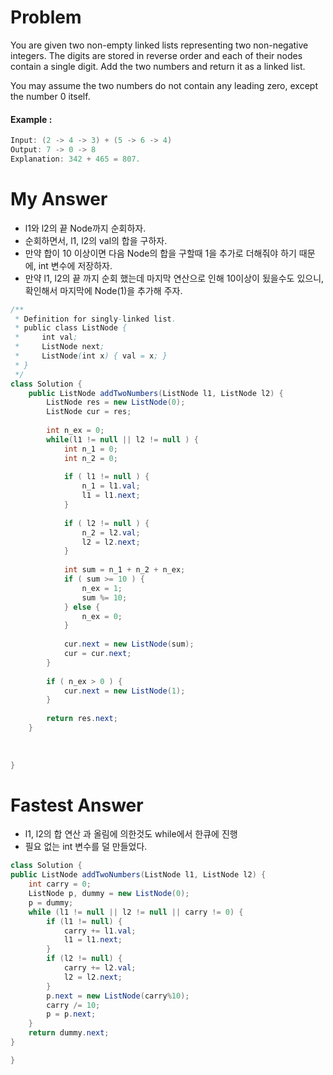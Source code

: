# Problem

You are given two non-empty linked lists representing two non-negative integers. The digits are stored in reverse order and each of their nodes contain a single digit. Add the two numbers and return it as a linked list.

You may assume the two numbers do not contain any leading zero, except the number 0 itself.


#### Example :

```swift
Input: (2 -> 4 -> 3) + (5 -> 6 -> 4)
Output: 7 -> 0 -> 8
Explanation: 342 + 465 = 807.
```

# My Answer

* l1와 l2의 끝 Node까지 순회하자.
* 순회하면서, l1, l2의 val의 합을 구하자.
* 만약 합이 10 이상이면 다음 Node의 합을 구할때 1을 추가로 더해줘야 하기 때문에, int 변수에 저장하자.
* 만약 l1, l2의 끝 까지 순회 했는데 마지막 연산으로 인해 10이상이 됬을수도 있으니, 확인해서 마지막에 Node(1)을 추가해 주자.
  
```java
/**
 * Definition for singly-linked list.
 * public class ListNode {
 *     int val;
 *     ListNode next;
 *     ListNode(int x) { val = x; }
 * }
 */
class Solution {
    public ListNode addTwoNumbers(ListNode l1, ListNode l2) {
        ListNode res = new ListNode(0);        
        ListNode cur = res;
        
        int n_ex = 0;
        while(l1 != null || l2 != null ) {
            int n_1 = 0;
            int n_2 = 0;
            
            if ( l1 != null ) {
                n_1 = l1.val;
                l1 = l1.next;
            }
            
            if ( l2 != null ) {
                n_2 = l2.val;
                l2 = l2.next;
            }
            
            int sum = n_1 + n_2 + n_ex;
            if ( sum >= 10 ) {
                n_ex = 1;
                sum %= 10;
            } else {
                n_ex = 0;
            }
            
            cur.next = new ListNode(sum);
            cur = cur.next;
        }
        
        if ( n_ex > 0 ) {
            cur.next = new ListNode(1);
        }
            
        return res.next;        
    }
    
    
    
}
```

# Fastest Answer

* l1, l2의 합 연산 과 올림에 의한것도 while에서 한큐에 진행
* 필요 없는 int 변수를 덜 만들었다.

```java
class Solution {
public ListNode addTwoNumbers(ListNode l1, ListNode l2) {
    int carry = 0;
    ListNode p, dummy = new ListNode(0);
    p = dummy;
    while (l1 != null || l2 != null || carry != 0) {
        if (l1 != null) {
            carry += l1.val;
            l1 = l1.next;
        }
        if (l2 != null) {
            carry += l2.val;
            l2 = l2.next;
        }
        p.next = new ListNode(carry%10);
        carry /= 10;
        p = p.next;
    }
    return dummy.next;
}

}
```

